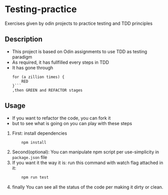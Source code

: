 # Testing-practice
Exercises given by odin projects to practice testing and TDD principles
## Description
- This project is based on Odin assignments to use TDD as testing paradigm
- As required, it has fullfilled every steps in TDD
- It has gone through 
    ```
    for (a zillion times) {
        RED
    }```
    ,then GREEN and REFACTOR stages
## Usage 

- If you want to refactor the code, you can fork it
- but to see what is going on you can play with these steps
1. First: install dependencies
    ```bash
        npm install
    ```
2. Second(optional): You can manipulate npm script per use-simplicity in `package.json` file
3. If you want it the way it is: run this command with watch flag attached in it:
    ```bash
        npm run test
    ```
4. finally You can see all the status of the code per making it dirty or clean.
## 
